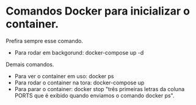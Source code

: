 # Comandos Docker para inicializar o container.

Prefira sempre esse comando.
* Para rodar em backgorund:  docker-compose up -d

Demais comandos.
* Para ver o container em uso: docker ps
* Para rodar o container na tora: docker-compose up
* Para parar o container: docker stop "três primeiras letras da coluna PORTS que é exibido quando enviamos o comando docker ps".
          